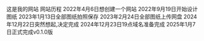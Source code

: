 这是我的网站
网站历程
2022年4月6日想创建一个网站
2022年9月19日开始设计图纸
2023年1月13日全部图纸拍照保存
2023年2月24日全部图纸上传网盘
2024年12月22日突然想起,决定完成
2024年12月23日19点域名准备完成
2025年1月7日正式完成v0.1.0版
